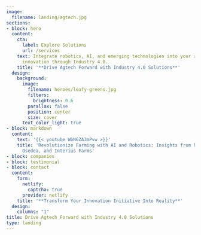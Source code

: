 ```yaml
---
image:
  filename: landing/agtech.jpg
sections:
- block: hero
  content:
    cta:
      label: Explore Solutions
      url: /services
    text: Integrate robotics, AI, and emerging technologies into your agriculture
      innovation through Industry 4.0.
    title: '**Drive Agtech Forward with Industry 4.0 Solutions**'
  design:
    background:
      image:
        filename: heroes/leafy-greens.jpg
        filters:
          brightness: 0.6
        parallax: false
        position: center
        size: cover
      text_color_light: true
- block: markdown
  content:
    text: '{{< youtube WbN6ZA3mPvw >}}'
    title: 'Revolutionize Farming with AI and Robotics: Insights from Nadeau Innovations,
      Osedea, and Interius Farms'
- block: companies
- block: testimonial
- block: contact
  content:
    form:
      netlify:
        captcha: true
      provider: netlify
    title: '**Transform Your Innovation Initiative Into Reality**'
  design:
    columns: "1"
title: Drive Agtech Forward with Industry 4.0 Solutions
type: landing
---
```

